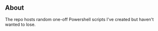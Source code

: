 ## About

The repo hosts random one-off Powershell scripts I've created but haven't wanted to lose.
